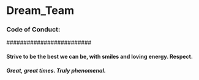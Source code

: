 # Dream_Team
### Code of Conduct: 
#########################

#### Strive to be the best we can be, with smiles and loving energy. Respect. 

##### Great, great times. Truly phenomenal.
